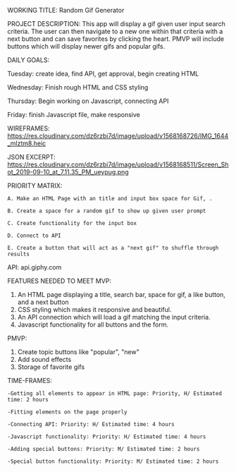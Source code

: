 WORKING TITLE:
Random Gif Generator

PROJECT DESCRIPTION:
    This app will display a gif given user input search criteria. The user can then navigate to a new one within that criteria with a next button and can save favorites by clicking the heart. PMVP will include buttons which will display newer gifs and popular gifs.

DAILY GOALS: 

Tuesday: 
    create idea, find API, get approval, begin creating HTML 

Wednesday: 
    Finish rough HTML and CSS styling

Thursday: 
    Begin working on Javascript, connecting API

Friday: 
    finish Javascript file, make responsive


WIREFRAMES: 
    https://res.cloudinary.com/dz6rzbi7d/image/upload/v1568168726/IMG_1644_mlztm8.heic

JSON EXCERPT:
    https://res.cloudinary.com/dz6rzbi7d/image/upload/v1568168511/Screen_Shot_2019-09-10_at_7.11.35_PM_ueypug.png



PRIORITY MATRIX:
    
    A. Make an HTML Page with an title and input box space for Gif, .
    
    B. Create a space for a random gif to show up given user prompt
    
    C. Create functionality for the input box
    
    D. Connect to API
    
    E. Create a button that will act as a "next gif" to shuffle through results

API:
    api.giphy.com


FEATURES NEEDED TO MEET MVP:
1. An HTML page displaying a title, search bar, space for gif, a like button, and a next button
2. CSS styling which makes it responsive and beautiful.
3. An API connection which will load a gif matching the input criteria.
4. Javascript functionality for all buttons and the form.

PMVP: 
1. Create topic buttons like "popular", "new"
2. Add sound effects
3. Storage of favorite gifs

TIME-FRAMES:

    -Getting all elements to appear in HTML page: Priority, H/ Estimated time: 2 hours

    -Fitting elements on the page properly

    -Connecting API: Priority: H/ Estimated time: 4 hours

    -Javascript functionality: Priority: H/ Estimated time: 4 hours

    -Adding special buttons: Priority: M/ Estimated time: 2 hours

    -Special button functionality: Priority: M/ Estimated time: 2 hours